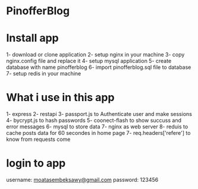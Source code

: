 # PinofferBlog

# Install app 
1- download or clone application
2- setup nginx in your machine 
3- copy nginx.config file and replace it 
4- setup mysql application 
5- create database with name pinofferblog
6- import pinofferblog.sql file to database
7- setup redis in your machine 


# What i use in this app
1- express
2- restapi
3- passport.js to Authenticate user and make sessions
4- bycrypt.js to hash passwords
5- coonect-flash to show succuss and error messages
6- mysql to store data
7- nginx as web server
8- reduis to cache posts data for 60 secondes in home page
7- req.headers['refere'] to know from requests come 


# login to app
username: moatasembeksawy@gmail.com 
password: 123456
